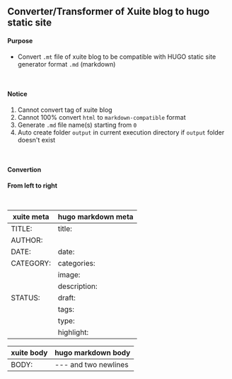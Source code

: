 ## Converter/Transformer of Xuite blog to hugo static site

#### Purpose

- Convert `.mt` file of xuite blog to be compatible with HUGO static site generator format `.md` (markdown)

&nbsp;

#### Notice

1. Cannot convert tag of xuite blog
2. Cannot 100% convert `html` to `markdown-compatible` format
3. Generate `.md` file name(s) starting from `0`
4. Auto create folder `output` in current execution directory if `output` folder doesn't exist

&nbsp;

#### Convertion

**From left to right**

&nbsp;

| xuite meta | hugo markdown meta |
| ---------- | ------------------ |
| TITLE:     | title:             |
| AUTHOR:    |                    |
| DATE:      | date:              |
| CATEGORY:  | categories:        |
|            | image:             |
|            | description:       |
| STATUS:    | draft:             |
|            | tags:              |
|            | type:              |
|            | highlight:         |

| xuite body | hugo markdown body   |
| ---------- | -------------------- |
| BODY:      | --- and two newlines |
